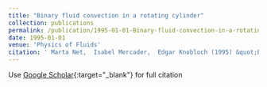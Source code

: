 ```yaml
---
title: "Binary fluid convection in a rotating cylinder"
collection: publications
permalink: /publication/1995-01-01-Binary-fluid-convection-in-a-rotating-cylinder
date: 1995-01-01
venue: 'Physics of Fluids'
citation: ' Marta Net,  Isabel Mercader,  Edgar Knobloch (1995) &quot;Binary fluid convection in a rotating cylinder.&quot; <i>Physics of Fluids</i>. 7, 1553--1567.'
---
```

Use [Google Scholar](https://scholar.google.com/scholar?q=Binary+fluid+convection+in+a+rotating+cylinder){:target="_blank"} for full citation